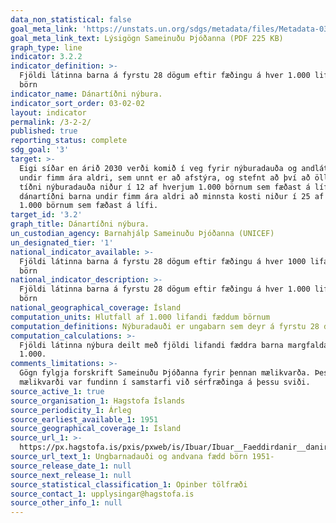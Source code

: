 ```yaml
---
data_non_statistical: false
goal_meta_link: 'https://unstats.un.org/sdgs/metadata/files/Metadata-03-02-02.pdf'
goal_meta_link_text: Lýsigögn Sameinuðu Þjóðanna (PDF 225 KB)
graph_type: line
indicator: 3.2.2
indicator_definition: >-
  Fjöldi látinna barna á fyrstu 28 dögum eftir fæðingu á hver 1.000 lifandi fædd
  börn
indicator_name: Dánartíðni nýbura.
indicator_sort_order: 03-02-02
layout: indicator
permalink: /3-2-2/
published: true
reporting_status: complete
sdg_goal: '3'
target: >-
  Eigi síðar en árið 2030 verði komið í veg fyrir nýburadauða og andlát barna
  undir fimm ára aldri, sem unnt er að afstýra, og stefnt að því að öll lönd nái
  tíðni nýburadauða niður í 12 af hverjum 1.000 börnum sem fæðast á lífi og
  dánartíðni barna undir fimm ára aldri að minnsta kosti niður í 25 af hverjum
  1.000 börnum sem fæðast á lífi.
target_id: '3.2'
graph_title: Dánartíðni nýbura.
un_custodian_agency: Barnahjálp Sameinuðu Þjóðanna (UNICEF)
un_designated_tier: '1'
national_indicator_available: >-
  Fjöldi látinna barna á fyrstu 28 dögum eftir fæðingu á hver 1000 lifandi fædd
  börn
national_indicator_description: >-
  Fjöldi látinna barna á fyrstu 28 dögum eftir fæðingu á hver 1.000 lifandi fædd
  börn
national_geographical_coverage: Ísland
computation_units: Hlutfall af 1.000 lifandi fæddum börnum
computation_definitions: Nýburadauði er ungabarn sem deyr á fyrstu 28 dögum eftir fæðingu.
computation_calculations: >-
  Fjöldi látinna nýbura deilt með fjöldi lifandi fæddra barna margfaldað með
  1.000.
comments_limitations: >-
  Gögn fylgja forskrift Sameinuðu Þjóðanna fyrir þennan mælikvarða. Þessi
  mælikvarði var fundinn í samstarfi við sérfræðinga á þessu sviði.
source_active_1: true
source_organisation_1: Hagstofa Íslands
source_periodicity_1: Árleg
source_earliest_available_1: 1951
source_geographical_coverage_1: Ísland
source_url_1: >-
  https://px.hagstofa.is/pxis/pxweb/is/Ibuar/Ibuar__Faeddirdanir__danir__danarmein/MAN05321.px
source_url_text_1: Ungbarnadauði og andvana fædd börn 1951-
source_release_date_1: null
source_next_release_1: null
source_statistical_classification_1: Opinber tölfræði
source_contact_1: upplysingar@hagstofa.is
source_other_info_1: null
---
```

